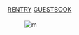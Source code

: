 

ㅤㅤㅤㅤㅤㅤㅤ[RENTRY](https://rentry.co/zerochance) [GUESTBOOK](https://alucard.123guestbook.com/#)

ㅤㅤㅤㅤㅤㅤㅤㅤㅤㅤ![m](https://media.discordapp.net/attachments/606496452180443188/1059137198659751966/2462_sou1.png)
